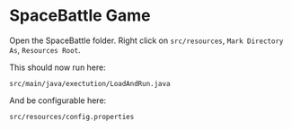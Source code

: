 # SpaceBattle Game

Open the SpaceBattle folder.  Right click on `src/resources`, `Mark Directory As`, `Resources Root`.

This should now run here:
```
src/main/java/exectution/LoadAndRun.java
```

And be configurable here:
```
src/resources/config.properties
```
